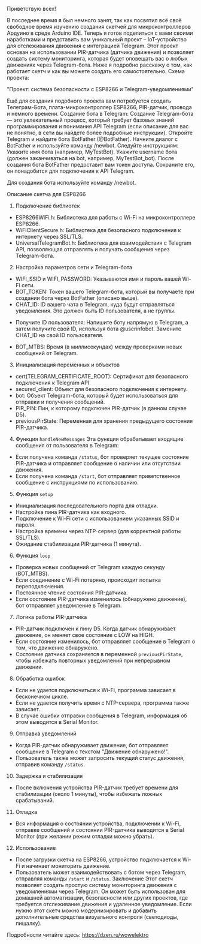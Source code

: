 Приветствую всех!

В последнее время я был немного занят, так как посвятил всё своё свободное время изучению создания скетчей для микроконтроллеров Ардуино в среде Arduino IDE. Теперь я готов поделиться с вами своими наработками и представить вам уникальный проект – IoT-устройство для отслеживания движения с интеграцией Telegram.
Этот проект основан на использовании PIR-датчика (датчика движения) и позволяет создать систему мониторинга, которая будет оповещать вас о любых движениях через Telegram-бота. Ниже я подробно расскажу о том, как работает  скетч и как вы можете создать его самостоятельно.
Схема проекта:
 
"Проект: система безопасности с ESP8266 и Telegram-уведомлениями"

Ещё для создания подобного проекта вам потребуется создать Телеграм-Бота,  плата-микроконтроллер ESP8266, PIR-датчик, провода и немного времени.
Создание бота в Telegram:
Создание Telegram-бота — это увлекательный процесс, который требует базовых знаний программирования и понимания API Telegram (если описание для вас не понятно, в сети вы найдете более подробные инструкции). 
Откройте Telegram и найдите бота BotFather (@BotFather).
Начните диалог с BotFather и используйте команду /newbot.
Следуйте инструкциям:
Укажите имя бота (например, MyTestBot).
Укажите username бота (должен заканчиваться на bot, например, MyTestBot_bot).
После создания бота BotFather предоставит вам токен доступа. Сохраните его, он понадобится для подключения к API Telegram.
 
Для создания бота используйте команду /newbot.

Описание скетча для ESP8266

 1. Подключение библиотек
- ESP8266WiFi.h: Библиотека для работы с Wi-Fi на микроконтроллере ESP8266.
- WiFiClientSecure.h: Библиотека для безопасного подключения к интернету через SSL/TLS.
- UniversalTelegramBot.h: Библиотека для взаимодействия с Telegram API, позволяющая отправлять и получать сообщения через Telegram-бота.
2. Настройка параметров сети и Telegram-бота
- WIFI_SSID и WIFI_PASSWORD: Указываются имя и пароль вашей Wi-Fi сети.
- BOT_TOKEN: Токен вашего Telegram-бота, который вы получаете при создании бота через BotFather (описано выше).
- CHAT_ID: ID вашего чата в Telegram, куда будут отправляться уведомления. Это должен быть ID пользователя, а не группы.
*  Получите ID пользователя: Напишите боту напрямую в Telegram, а затем получите свой ID, используя бота @userinfobot. Замените CHAT_ID на свой ID пользователя.

- BOT_MTBS: Время (в миллисекундах) между проверками новых сообщений от Telegram.
3. Инициализация переменных и объектов
- cert(TELEGRAM_CERTIFICATE_ROOT): Сертификат для безопасного подключения к Telegram API.
- secured_client: Объект для безопасного подключения к интернету.
- bot: Объект Telegram-бота, который будет использоваться для отправки и получения сообщений.
- PIR_PIN: Пин, к которому подключен PIR-датчик (в данном случае D5).
- previousPirState: Переменная для хранения предыдущего состояния PIR-датчика.
4. Функция `handleNewMessages`
Эта функция обрабатывает входящие сообщения от пользователя в Telegram:
- Если получена команда `/status`, бот проверяет текущее состояние PIR-датчика и отправляет сообщение о наличии или отсутствии движения.
- Если получена команда `/start`, бот отправляет приветственное сообщение с инструкциями по использованию.
5. Функция `setup`
- Инициализация последовательного порта для отладки.
- Настройка пина PIR-датчика как входного.
- Подключение к Wi-Fi сети с использованием указанных SSID и пароля.
- Настройка времени через NTP-сервер (для корректной работы SSL/TLS).
- Ожидание стабилизации PIR-датчика (1 минута).
6. Функция `loop`
- Проверка новых сообщений от Telegram каждую секунду (BOT_MTBS).
- Если соединение с Wi-Fi потеряно, происходит попытка переподключения.
- Постоянное чтение состояния PIR-датчика.
- Если состояние PIR-датчика изменилось (обнаружено движение), бот отправляет уведомление в Telegram.
7. Логика работы PIR-датчика
- PIR-датчик подключен к пину D5. Когда датчик обнаруживает движение, он меняет свое состояние с LOW на HIGH.
- Если состояние изменилось, бот отправляет сообщение в Telegram о том, что движение обнаружено.
- Состояние датчика сохраняется в переменной `previousPirState`, чтобы избежать повторных уведомлений при непрерывном движении.
8. Обработка ошибок
- Если не удается подключиться к Wi-Fi, программа зависает в бесконечном цикле.
- Если не удается получить время с NTP-сервера, программа также зависает.
- В случае ошибки отправки сообщения в Telegram, информация об этом выводится в Serial Monitor.
9. Отправка уведомлений
- Когда PIR-датчик обнаруживает движение, бот отправляет сообщение в Telegram с текстом "Движение обнаружено!".
- Пользователь также может запросить текущий статус движения, отправив команду `/status`.
10. Задержка и стабилизация
- После включения устройства PIR-датчик требует времени для стабилизации (около 1 минуты), чтобы избежать ложных срабатываний.
11. Отладка
- Вся информация о состоянии устройства, подключении к Wi-Fi, отправке сообщений и состоянии PIR-датчика выводится в Serial Monitor (при желании режим отладки можно убрать).
12. Использование
- После загрузки скетча на ESP8266, устройство подключается к Wi-Fi и начинает мониторить движение.
- Пользователь может взаимодействовать с ботом через Telegram, отправляя команды `/start` и `/status`.
Заключение
Этот скетч позволяет создать простую систему мониторинга движения с уведомлениями через Telegram. Он может быть использован для домашней автоматизации, безопасности или других проектов, где требуется отслеживание движения и удаленное уведомление. Если нужно этот скетч можно модернизировать и добавить дополнительные средства визуального контроля (светодиоды, пищалку).

 Подробности читайте здесь:
 https://dzen.ru/wowelektro


